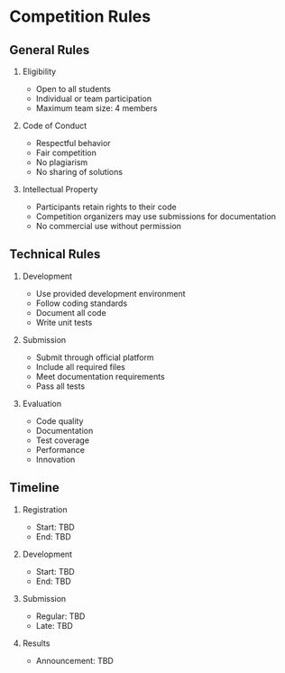# Competition Rules

## General Rules

1. Eligibility
   - Open to all students
   - Individual or team participation
   - Maximum team size: 4 members

2. Code of Conduct
   - Respectful behavior
   - Fair competition
   - No plagiarism
   - No sharing of solutions

3. Intellectual Property
   - Participants retain rights to their code
   - Competition organizers may use submissions for documentation
   - No commercial use without permission

## Technical Rules

1. Development
   - Use provided development environment
   - Follow coding standards
   - Document all code
   - Write unit tests

2. Submission
   - Submit through official platform
   - Include all required files
   - Meet documentation requirements
   - Pass all tests

3. Evaluation
   - Code quality
   - Documentation
   - Test coverage
   - Performance
   - Innovation

## Timeline

1. Registration
   - Start: TBD
   - End: TBD

2. Development
   - Start: TBD
   - End: TBD

3. Submission
   - Regular: TBD
   - Late: TBD

4. Results
   - Announcement: TBD 